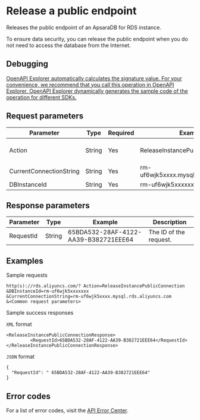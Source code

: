 # Release a public endpoint

Releases the public endpoint of an ApsaraDB for RDS instance.

To ensure data security, you can release the public endpoint when you do not need to access the database from the Internet.

## Debugging

[OpenAPI Explorer automatically calculates the signature value. For your convenience, we recommend that you call this operation in OpenAPI Explorer. OpenAPI Explorer dynamically generates the sample code of the operation for different SDKs.](https://api.aliyun.com/#product=Rds&api=ReleaseInstancePublicConnection&type=RPC&version=2014-08-15)

## Request parameters

|Parameter|Type|Required|Example|Description|
|---------|----|--------|-------|-----------|
|Action|String|Yes|ReleaseInstancePublicConnection|The operation that you want to perform. Set the value to **ReleaseInstancePublicConnection**. |
|CurrentConnectionString|String|Yes|rm-uf6wjk5xxxx.mysql.rds.aliyuncs.com|The public endpoint. |
|DBInstanceId|String|Yes|rm-uf6wjk5xxxxxxx|The ID of the instance. |

## Response parameters

|Parameter|Type|Example|Description|
|---------|----|-------|-----------|
|RequestId|String|65BDA532-28AF-4122-AA39-B382721EEE64|The ID of the request. |

## Examples

Sample requests

```
http(s)://rds.aliyuncs.com/? Action=ReleaseInstancePublicConnection
&DBInstanceId=rm-uf6wjk5xxxxxxx
&CurrentConnectionString=rm-uf6wjk5xxxx.mysql.rds.aliyuncs.com
&<Common request parameters>
```

Sample success responses

`XML` format

```
<ReleaseInstancePublicConnectionResponse>  
         <RequestId>65BDA532-28AF-4122-AA39-B382721EEE64</RequestId>
</ReleaseInstancePublicConnectionResponse>
```

`JSON` format

```
{
  "RequestId": " 65BDA532-28AF-4122-AA39-B382721EEE64"
}
```

## Error codes

For a list of error codes, visit the [API Error Center](https://error-center.alibabacloud.com/status/product/Rds).

